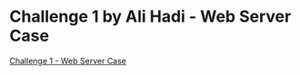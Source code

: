 # Challenge 1 by Ali Hadi - Web Server Case

[Challenge 1 - Web Server Case](https://archive.org/details/dfir-case1)
